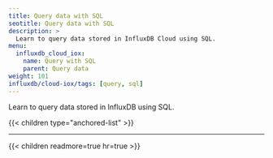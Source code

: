 ```yaml
---
title: Query data with SQL
seotitle: Query data with SQL
description: >
  Learn to query data stored in InfluxDB Cloud using SQL.
menu:
  influxdb_cloud_iox:
    name: Query with SQL
    parent: Query data
weight: 101
influxdb/cloud-iox/tags: [query, sql]
---
```


Learn to query data stored in InfluxDB using SQL.

{{< children type="anchored-list" >}}

---

{{< children readmore=true hr=true >}}